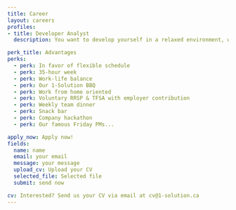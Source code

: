 ```yaml
---
title: Career
layout: careers
profiles:
- title: Developer Analyst
  description: You want to develop yourself in a relaxed environment, where yout career development is part of our startup's success. You have a DCS or higher with 2 years' experience, or the equivalent. We need you to participate in various projects (C#, Javascript, Java, Ruby). You're happy with a job well done. Thoroughness is important to you. Integrity and honesty are part of your values. You work well as a team player. You'll need to demonstrate a certain degree of autonomy. If this sounds like you, we'd love to talk to you!

perk_title: Advantages
perks:
  - perk: In favor of flexible schedule
  - perk: 35-hour week
  - perk: Work-life balance
  - perk: Our 1-Solution BBQ
  - perk: Work from home oriented
  - perk: Voluntary RRSP & TFSA with employer contribution
  - perk: Weekly team dinner
  - perk: Snack bar
  - perk: Company hackathon
  - perk: Our famous Friday PMs...

apply_now: Apply now!
fields:
  name: name
  email: your email
  message: your message
  upload_cv: Upload your CV
  selected_file: Selected file
  submit: send now

cv: Interested? Send us your CV via email at cv@1-solution.ca
---
```

